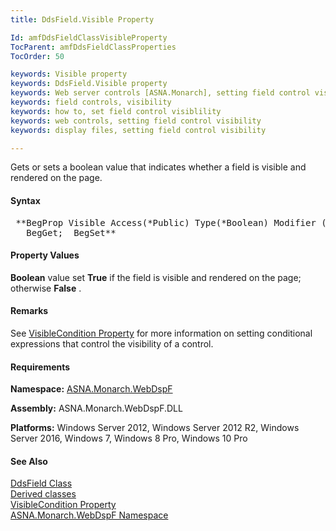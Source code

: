 ```yaml
---
title: DdsField.Visible Property

Id: amfDdsFieldClassVisibleProperty
TocParent: amfDdsFieldClassProperties
TocOrder: 50

keywords: Visible property
keywords: DdsField.Visible property
keywords: Web server controls [ASNA.Monarch], setting field control visibility
keywords: field controls, visibility
keywords: how to, set field control visiblility
keywords: web controls, setting field control visibility
keywords: display files, setting field control visibility

---
```


Gets or sets a boolean value that indicates whether a field is visible and rendered on the page.

#### Syntax
<pre class="prettyprint"> **BegProp Visible Access(*Public) Type(*Boolean) Modifier (*Overrides)
   BegGet;  BegSet** </pre>

#### Property Values
**Boolean** value set **True** if the field is visible and rendered on the page; otherwise **False** . 

#### Remarks
See [ VisibleCondition Property](amfDdsFieldClassVisibleConditionProperty.html) for more information on setting conditional expressions that control the visibility of a control.

#### Requirements
**Namespace:** [ASNA.Monarch.WebDspF](amfWebDspFNamespace.html)

**Assembly:** ASNA.Monarch.WebDspF.DLL

**Platforms:** Windows Server 2012, Windows Server 2012 R2, Windows Server 2016, Windows 7, Windows 8 Pro, Windows 10 Pro

#### See Also
[DdsField Class](amfDdsFieldClass.html) <br clear="none" /> [ Derived classes](amfDdsFieldClassDerivedClasses.html) <br clear="none" /> [ VisibleCondition Property](amfDdsFieldClassVisibleConditionProperty.html) <br clear="none" />[ ASNA.Monarch.WebDspF Namespace](amfWebDspFNamespace.html)
